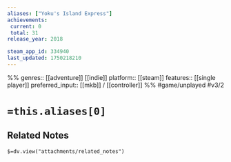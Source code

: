 ```yaml
---
aliases: ["Yoku's Island Express"]
achievements:
 current: 0
 total: 31
release_year: 2018

steam_app_id: 334940
last_updated: 1750218210
---
```

%%
genres:: [[adventure]] [[indie]]
platform:: [[steam]]
features:: [[single player]]
preferred_input:: [[mkb]] / [[controller]]
%%
#game/unplayed
#v3/2

# `=this.aliases[0]`
## Related Notes
`$=dv.view("attachments/related_notes")`